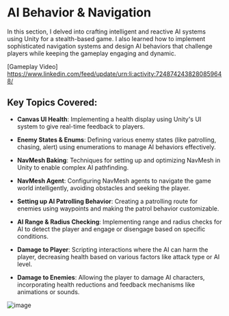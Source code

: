 # AI Behavior & Navigation

In this section, I delved into crafting intelligent and reactive AI systems using Unity for a stealth-based game. I also learned how to implement sophisticated navigation systems and design AI behaviors that challenge players while keeping the gameplay engaging and dynamic.

[Gameplay Video] https://www.linkedin.com/feed/update/urn:li:activity:7248742438280859648/

## Key Topics Covered:

- **Canvas UI Health**: Implementing a health display using Unity's UI system to give real-time feedback to players.

- **Enemy States & Enums**: Defining various enemy states (like patrolling, chasing, alert) using enumerations to manage AI behaviors effectively.

- **NavMesh Baking**: Techniques for setting up and optimizing NavMesh in Unity to enable complex AI pathfinding.

- **NavMesh Agent**: Configuring NavMesh agents to navigate the game world intelligently, avoiding obstacles and seeking the player.

- **Setting up AI Patrolling Behavior**: Creating a patrolling route for enemies using waypoints and making the patrol behavior customizable.

- **AI Range & Radius Checking**: Implementing range and radius checks for AI to detect the player and engage or disengage based on specific conditions.

- **Damage to Player**: Scripting interactions where the AI can harm the player, decreasing health based on various factors like attack type or AI level.

- **Damage to Enemies**: Allowing the player to damage AI characters, incorporating health reductions and feedback mechanisms like animations or sounds.

![image](https://github.com/user-attachments/assets/6d648945-c454-4660-a8bc-f639ce7249bb)


